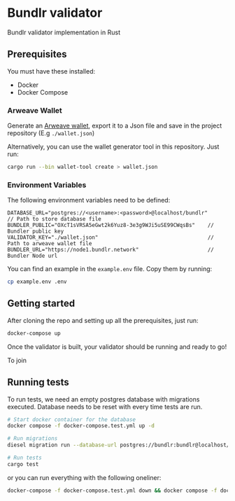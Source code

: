 # Bundlr validator

Bundlr validator implementation in Rust

## Prerequisites

You must have these installed:
- Docker
- Docker Compose

### Arweave Wallet

Generate an [Arweave wallet](https://docs.arweave.org/info/wallets/arweave-web-extension-wallet), export it to a Json file and save in the project repository (E.g `./wallet.json`)

Alternatively, you can use the wallet generator tool in this repository. Just run:

```sh
cargo run --bin wallet-tool create > wallet.json
```

### Environment Variables

The following environment variables need to be defined:

```environment
DATABASE_URL="postgres://<username>:<password>@localhost/bundlr"                                // Path to store database file
BUNDLER_PUBLIC="OXcT1sVRSA5eGwt2k6Yuz8-3e3g9WJi5uSE99CWqsBs"    // Bundler public key
VALIDATOR_KEY="./wallet.json"                                   // Path to arweave wallet file
BUNDLER_URL="https://node1.bundlr.network"                      // Bundler Node url
```

You can find an example in the `example.env` file. Copy them by running:

```sh
cp example.env .env
```

## Getting started

After cloning the repo and setting up all the prerequisites, just run:

```sh
docker-compose up
```

Once the validator is built, your validator should be running and ready to go!

To join 

## Running tests

To run tests, we need an empty postgres database with migrations executed. Database needs to be reset with every time tests are run.

```sh
# Start docker container for the database
docker compose -f docker-compose.test.yml up -d

# Run migrations
diesel migration run --database-url postgres://bundlr:bundlr@localhost/bundlr

# Run tests
cargo test
```

or you can run everything with the following oneliner:

```sh
docker-compose -f docker-compose.test.yml down && docker compose -f docker-compose.test.yml up -d && sleep 5 && diesel migration run --database-url postgres://bundlr:bundlr@localhost/bundlr && cargo test
```
